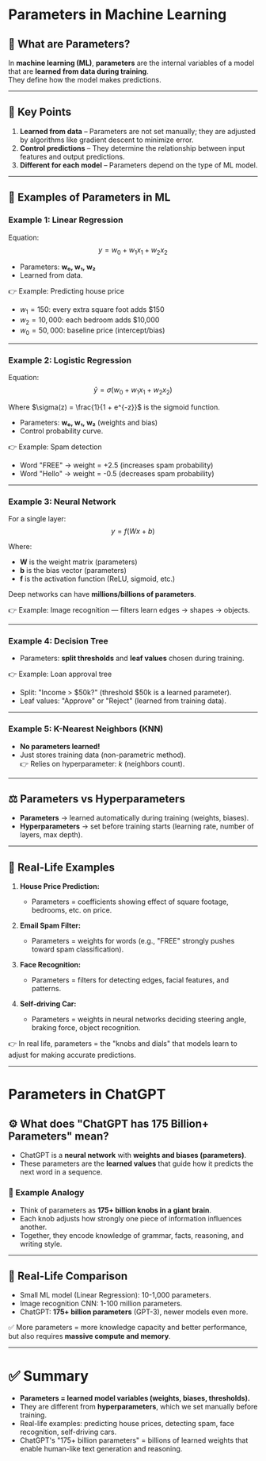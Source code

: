 # Parameters in Machine Learning

## 🔹 What are Parameters?
In **machine learning (ML)**, **parameters** are the internal variables of a model that are **learned from data during training**.  
They define how the model makes predictions.

---

## 🔑 Key Points
1. **Learned from data** – Parameters are not set manually; they are adjusted by algorithms like gradient descent to minimize error.
2. **Control predictions** – They determine the relationship between input features and output predictions.
3. **Different for each model** – Parameters depend on the type of ML model.

---

## 📌 Examples of Parameters in ML

### Example 1: Linear Regression
Equation:  
$$y = w_0 + w_1x_1 + w_2x_2$$

- Parameters: **w₀, w₁, w₂**
- Learned from data.

👉 Example: Predicting house price  
- $w_1 = 150$: every extra square foot adds $150  
- $w_2 = 10,000$: each bedroom adds $10,000  
- $w_0 = 50,000$: baseline price (intercept/bias)

---

### Example 2: Logistic Regression
Equation:  
$$\hat{y} = \sigma(w_0 + w_1x_1 + w_2x_2)$$

Where $\sigma(z) = \frac{1}{1 + e^{-z}}$ is the sigmoid function.

- Parameters: **w₀, w₁, w₂** (weights and bias)
- Control probability curve.

👉 Example: Spam detection  
- Word "FREE" → weight = +2.5 (increases spam probability)  
- Word "Hello" → weight = -0.5 (decreases spam probability)

---

### Example 3: Neural Network
For a single layer:  
$$y = f(Wx + b)$$

Where:
- **W** is the weight matrix (parameters)
- **b** is the bias vector (parameters)
- **f** is the activation function (ReLU, sigmoid, etc.)

Deep networks can have **millions/billions of parameters**.

👉 Example: Image recognition — filters learn edges → shapes → objects.

---

### Example 4: Decision Tree
- Parameters: **split thresholds** and **leaf values** chosen during training.

👉 Example: Loan approval tree  
- Split: "Income > $50k?" (threshold $50k is a learned parameter).
- Leaf values: "Approve" or "Reject" (learned from training data).

---

### Example 5: K-Nearest Neighbors (KNN)
- **No parameters learned!**  
- Just stores training data (non-parametric method).  
👉 Relies on hyperparameter: *k* (neighbors count).

---

## ⚖️ Parameters vs Hyperparameters
- **Parameters** → learned automatically during training (weights, biases).  
- **Hyperparameters** → set before training starts (learning rate, number of layers, max depth).

---

## 🎯 Real-Life Examples

1. **House Price Prediction:**  
   - Parameters = coefficients showing effect of square footage, bedrooms, etc. on price.  

2. **Email Spam Filter:**  
   - Parameters = weights for words (e.g., "FREE" strongly pushes toward spam classification).  

3. **Face Recognition:**  
   - Parameters = filters for detecting edges, facial features, and patterns.  

4. **Self-driving Car:**  
   - Parameters = weights in neural networks deciding steering angle, braking force, object recognition.

👉 In real life, parameters = the "knobs and dials" that models learn to adjust for making accurate predictions.

---

# Parameters in ChatGPT

## ⚙️ What does "ChatGPT has 175 Billion+ Parameters" mean?
- ChatGPT is a **neural network** with **weights and biases (parameters)**.  
- These parameters are the **learned values** that guide how it predicts the next word in a sequence.  

### 🔹 Example Analogy
- Think of parameters as **175+ billion knobs in a giant brain**.  
- Each knob adjusts how strongly one piece of information influences another.  
- Together, they encode knowledge of grammar, facts, reasoning, and writing style.

---

## 🔹 Real-Life Comparison
- Small ML model (Linear Regression): 10-1,000 parameters.  
- Image recognition CNN: 1-100 million parameters.  
- ChatGPT: **175+ billion parameters** (GPT-3), newer models even more.

✅ More parameters = more knowledge capacity and better performance, but also requires **massive compute and memory**.

---

# ✅ Summary
- **Parameters = learned model variables (weights, biases, thresholds).**
- They are different from **hyperparameters**, which we set manually before training.  
- Real-life examples: predicting house prices, detecting spam, face recognition, self-driving cars.  
- ChatGPT's "175+ billion parameters" = billions of learned weights that enable human-like text generation and reasoning.

